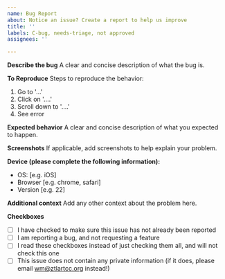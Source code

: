 ```yaml
---
name: Bug Report
about: Notice an issue? Create a report to help us improve
title: ''
labels: C-bug, needs-triage, not approved
assignees: ''

---
```


**Describe the bug**
A clear and concise description of what the bug is.

**To Reproduce**
Steps to reproduce the behavior:
1. Go to '...'
2. Click on '....'
3. Scroll down to '....'
4. See error

**Expected behavior**
A clear and concise description of what you expected to happen.

**Screenshots**
If applicable, add screenshots to help explain your problem.

**Device (please complete the following information):**
 - OS: [e.g. iOS]
 - Browser [e.g. chrome, safari]
 - Version [e.g. 22]


**Additional context**
Add any other context about the problem here.

**Checkboxes**
- [ ] I have checked to make sure this issue has not already been reported
- [ ] I am reporting a bug, and not requesting a feature
- [ ] I read these checkboxes instead of just checking them all, and will not check this one
- [ ] This issue does not contain any private information (if it does, please email wm@ztlartcc.org instead!)
